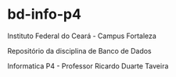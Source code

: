 # bd-info-p4
Instituto Federal do Ceará - Campus Fortaleza

Repositório da disciplina de Banco de Dados

Informatica P4 - Professor Ricardo Duarte Taveira
 

